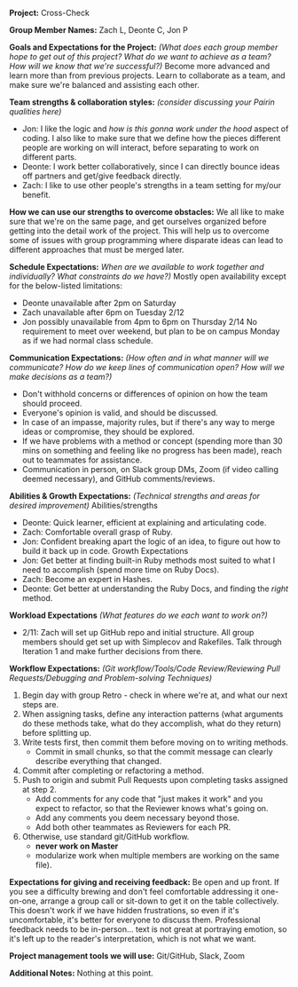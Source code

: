 **Project:** Cross-Check

**Group Member Names:** Zach L, Deonte C, Jon P

**Goals and Expectations for the Project:** _(What does each group member hope to get out of this project? What do we want to achieve as a team? How will we know that we're successful?)_
 Become more advanced and learn more than from previous projects. Learn to collaborate as a team, and make sure we're balanced and assisting each other.

**Team strengths & collaboration styles:** _(consider discussing your Pairin qualities here)_
 - Jon: I like the logic and _how is this gonna work under the hood_ aspect of coding. I also like to make sure that we define how the pieces different people are working on will interact, before separating to work on different parts.
 - Deonte: I work better collaboratively, since I can directly bounce ideas off partners and get/give feedback directly.
 - Zach: I like to use other people's strengths in a team setting for my/our benefit.

**How we can use our strengths to overcome obstacles:** We all like to make sure that we're on the same page, and get ourselves organized before getting into the detail work of the project. This will help us to overcome some of issues with group programming where disparate ideas can lead to different approaches that must be merged later.

**Schedule Expectations:** _When are we available to work together and individually? What constraints do we have?)_ Mostly open availability except for the below-listed limitations:
 - Deonte unavailable after 2pm on Saturday
 - Zach unavailable after 6pm on Tuesday 2/12
 - Jon possibly unavailable from 4pm to 6pm on Thursday 2/14
No requirement to meet over weekend, but plan to be on campus Monday as if we had normal class schedule.

**Communication Expectations:** _(How often and in what manner will we communicate? How do we keep lines of communication open? How will we make decisions as a team?)_
 - Don't withhold concerns or differences of opinion on how the team should proceed.
 - Everyone's opinion is valid, and should be discussed.
 - In case of an impasse, majority rules, but if there's any way to merge ideas or compromise, they should be explored.
 - If we have problems with a method or concept (spending more than 30 mins on something and feeling like no progress has been made), reach out to teammates for assistance.
 - Communication in person, on Slack group DMs, Zoom (if video calling deemed necessary), and GitHub comments/reviews.

**Abilities & Growth Expectations:** _(Technical strengths and areas for desired improvement)_
Abilities/strengths
 - Deonte: Quick learner, efficient at explaining and articulating code.
 - Zach: Comfortable overall grasp of Ruby.
 - Jon: Confident breaking apart the logic of an idea, to figure out how to build it back up in code.
Growth Expectations
 - Jon: Get better at finding built-in Ruby methods most suited to what I need to accomplish (spend more time on Ruby Docs).
 - Zach: Become an expert in Hashes.
 - Deonte: Get better at understanding the Ruby Docs, and finding the _right_ method.

**Workload Expectations** _(What features do we each want to work on?)_
 - 2/11: Zach will set up GitHub repo and initial structure. All group members should get set up with Simplecov and Rakefiles. Talk through Iteration 1 and make further decisions from there.

**Workflow Expectations:** _(Git workflow/Tools/Code Review/Reviewing Pull Requests/Debugging and Problem-solving Techniques)_
1. Begin day with group Retro - check in where we're at, and what our next steps are.
2. When assigning tasks, define any interaction patterns (what arguments do these methods take, what do they accomplish, what do they return) before splitting up.
3. Write tests first, then commit them before moving on to writing methods.
   - Commit in small chunks, so that the commit message can clearly describe everything that changed.
4. Commit after completing or refactoring a method.
5. Push to origin and submit Pull Requests upon completing tasks assigned at step 2.
   - Add comments for any code that "just makes it work" and you expect to refactor, so that the Reviewer knows what's going on.
   - Add any comments you deem necessary beyond those.
   - Add both other teammates as Reviewers for each PR.
6. Otherwise, use standard git/GitHub workflow.
   - **never work on Master**
   - modularize work when multiple members are working on the same file).

**Expectations for giving and receiving feedback:** Be open and up front. If you see a difficulty brewing and don't feel comfortable addressing it one-on-one, arrange a group call or sit-down to get it on the table collectively. This doesn't work if we have hidden frustrations, so even if it's uncomfortable, it's better for everyone to discuss them. Professional feedback needs to be in-person... text is not great at portraying emotion, so it's left up to the reader's interpretation, which is not what we want.

**Project management tools we will use:** Git/GitHub, Slack, Zoom

**Additional Notes:** Nothing at this point.
